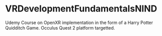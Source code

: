 # VRDevelopmentFundamentalsNIND
 Udemy Course on OpenXR implementation in the form of a Harry Potter Quidditch Game.  Occulus Quest 2 platform targetted.
